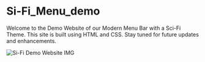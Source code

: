 # Si-Fi_Menu_demo
Welcome to the Demo Website of our Modern Menu Bar with a Sci-Fi Theme. This site is built using HTML and CSS. Stay tuned for future updates and enhancements.

<img src="https://raw.githubusercontent.com/yashwant-kargwal/Si-Fi_Menu_demo/main/assets/Screenshot%202024-07-13%20005726.jpg" alt="Si-Fi Demo Website IMG">
